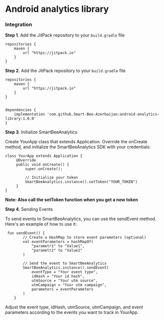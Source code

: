 # Android analytics library

### Integration

**Step 1**. Add the JitPack repository to your ```build.gradle``` file

```
repositories {
    maven {
        url "https://jitpack.io"
    }
}
```

**Step 2**. Add the JitPack repository to your ```build.gradle``` file

```
repositories {
    maven {
        url "https://jitpack.io"
    }
}


dependencies {
    implementation 'com.github.Smart-Bee-Azerbaijan:android-analytics-library:1.0.0'
}
```

**Step 3**. Initialize SmartBeeAnalytics

Create YourApp class that extends Application. Override the onCreate method, and initialize the SmartBeeAnalytics SDK with your credentials:

```
class YourApp extends Application {
     @Override
     public void onCreate() {
         super.onCreate();

         // Initialize your token
         SmartBeeAnalytics.instance().setToken("YOUR_TOKEN")
     }
}
```

**Note: Also call the setToken function when you get a new token**

**Step 4**. Sending Events

To send events to SmartBeeAnalytics, you can use the sendEvent method. Here's an example of how to use it:

```
 fun sendEvent() {
        // Create a HashMap to store event parameters (optional)
        val eventParameters = hashMapOf(
            "parametr1" to "Value1",
            "parametr2" to "Value2"
        )

        // Send the event to SmartBeeAnalytics
        SmartBeeAnalytics.instance().sendEvent(
            eventType = "Your event type",
            idHash = "Your id hash",
            utmSource = "Your utm source",
            utmCampaign = "Your utm campaign",
            parameters = eventParameters
        )
    }
```
Adjust the event type, idHash, utmSource, utmCampaign, and event parameters according to the events you want to track in YourApp.
